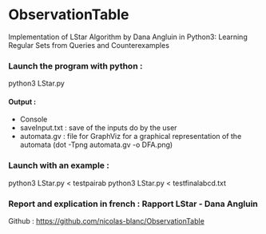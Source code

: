 # ObservationTable

Implementation of LStar Algorithm by Dana Angluin in Python3:
Learning Regular Sets from Queries and Counterexamples

### Launch the program with python :
python3 LStar.py

#### Output :
 - Console
 - saveInput.txt : save of the inputs do by the user
 - automata.gv : file for GraphViz for a graphical representation of the automata
 (dot -Tpng automata.gv -o DFA.png)

### Launch with an example :
python3 LStar.py < testpairab
python3 LStar.py < testfinalabcd.txt

### Report and explication in french : Rapport LStar - Dana Angluin

Github : https://github.com/nicolas-blanc/ObservationTable
